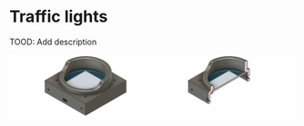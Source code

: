 # Traffic lights

TOOD: Add description

<img src="Mechanical/v1/Traffic lights v1.png" width="50%" /><img src="Mechanical/v1/Traffic lights v1 - Cross section.png" width="50%" />
